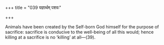 +++
title = "039 यज्ञार्थम् पशवः"

+++

Animals have been created by the Self-born God himself for the purpose of sacrifice: sacrifice is conducive to the well-being of all this would; hence killing at a sacrifice is no ‘killing’ at all—(39). 